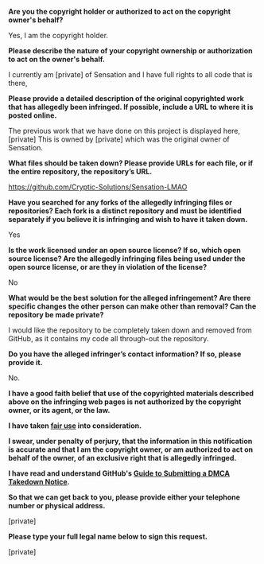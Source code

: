 **Are you the copyright holder or authorized to act on the copyright owner's behalf?**

Yes, I am the copyright holder.

**Please describe the nature of your copyright ownership or authorization to act on the owner's behalf.**

I currently am [private] of Sensation and I have full rights to all code that is there,

**Please provide a detailed description of the original copyrighted work that has allegedly been infringed. If possible, include a URL to where it is posted online.**

The previous work that we have done on this project is displayed here,
[private]
This is owned by [private] which was the original owner of Sensation.

**What files should be taken down? Please provide URLs for each file, or if the entire repository, the repository’s URL.**

https://github.com/Cryptic-Solutions/Sensation-LMAO

**Have you searched for any forks of the allegedly infringing files or repositories? Each fork is a distinct repository and must be identified separately if you believe it is infringing and wish to have it taken down.**

Yes

**Is the work licensed under an open source license? If so, which open source license? Are the allegedly infringing files being used under the open source license, or are they in violation of the license?**

No

**What would be the best solution for the alleged infringement? Are there specific changes the other person can make other than removal? Can the repository be made private?**

I would like the repository to be completely taken down and removed from GitHub, as it contains my code all through-out the repository.

**Do you have the alleged infringer’s contact information? If so, please provide it.**

No.

**I have a good faith belief that use of the copyrighted materials described above on the infringing web pages is not authorized by the copyright owner, or its agent, or the law.**

**I have taken <a href="https://www.lumendatabase.org/topics/22">fair use</a> into consideration.**

**I swear, under penalty of perjury, that the information in this notification is accurate and that I am the copyright owner, or am authorized to act on behalf of the owner, of an exclusive right that is allegedly infringed.**

**I have read and understand GitHub's <a href="https://help.github.com/articles/guide-to-submitting-a-dmca-takedown-notice/">Guide to Submitting a DMCA Takedown Notice</a>.**

**So that we can get back to you, please provide either your telephone number or physical address.**

[private]  

**Please type your full legal name below to sign this request.**

[private]  

